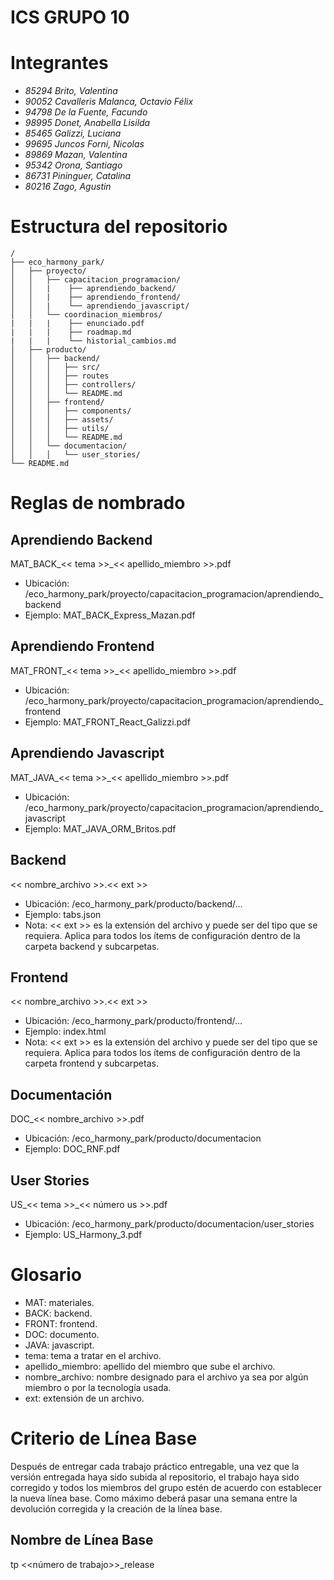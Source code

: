 # ICS GRUPO 10
# Integrantes

-   _85294 Brito, Valentina_
-   _90052 Cavalleris Malanca, Octavio Félix_
-   _94798 De la Fuente, Facundo_
-   _98995 Donet, Anabella Lisilda_
-   _85465 Galizzi, Luciana_
-   _99695 Juncos Forni, Nicolas_
-   _89869 Mazan, Valentina_
-   _95342 Orona, Santiago_
-   _86731 Pininguer, Catalina_
-   _80216 Zago, Agustin_


# Estructura del repositorio

```
/
├── eco_harmony_park/
│   ├── proyecto/
│   │   ├── capacitacion_programacion/
│   │   |    ├── aprendiendo_backend/
│   │   |    ├── aprendiendo_frontend/
│   │   |    └── aprendiendo_javascript/
│   │   └── coordinacion_miembros/
|   |   |    ├── enunciado.pdf
|   |   |    ├── roadmap.md
|   |   |    └── historial_cambios.md
│   ├── producto/
│   │   ├── backend/
│   │   │   ├── src/
│   │   │   ├── routes
│   │   │   ├── controllers/
│   │   │   └── README.md
│   │   ├── frontend/
│   │   │   ├── components/
│   │   │   ├── assets/
│   │   │   ├── utils/
│   │   │   └── README.md
│   │   └── documentacion/
│   │   │   └── user_stories/
└── README.md
```

# Reglas de nombrado

## Aprendiendo Backend

MAT_BACK_<< tema >>_<< apellido_miembro >>.pdf

-   Ubicación: /eco_harmony_park/proyecto/capacitacion_programacion/aprendiendo_backend
-   Ejemplo: MAT_BACK_Express_Mazan.pdf

## Aprendiendo Frontend

MAT_FRONT_<< tema >>_<< apellido_miembro >>.pdf

-   Ubicación: /eco_harmony_park/proyecto/capacitacion_programacion/aprendiendo_frontend
-   Ejemplo: MAT_FRONT_React_Galizzi.pdf

## Aprendiendo Javascript

MAT_JAVA_<< tema >>_<< apellido_miembro >>.pdf

-   Ubicación: /eco_harmony_park/proyecto/capacitacion_programacion/aprendiendo_javascript
-   Ejemplo: MAT_JAVA_ORM_Britos.pdf

## Backend

<< nombre_archivo >>.<< ext >>

-   Ubicación: /eco_harmony_park/producto/backend/…
-   Ejemplo: tabs.json
-   Nota: << ext >> es la extensión del archivo y puede ser del tipo que se requiera. Aplica para todos los ítems de configuración dentro de la carpeta backend y subcarpetas.

## Frontend

<< nombre_archivo >>.<< ext >>

-   Ubicación: /eco_harmony_park/producto/frontend/…
-   Ejemplo: index.html
-   Nota: << ext >> es la extensión del archivo y puede ser del tipo que se requiera. Aplica para todos los ítems de configuración dentro de la carpeta frontend y subcarpetas.

## Documentación

DOC_<< nombre_archivo >>.pdf

-   Ubicación: /eco_harmony_park/producto/documentacion
-   Ejemplo: DOC_RNF.pdf

## User Stories

US_<< tema >>_<< número us >>.pdf

-   Ubicación: /eco_harmony_park/producto/documentacion/user_stories
-   Ejemplo: US_Harmony_3.pdf

# Glosario

-   MAT: materiales.
-   BACK: backend.
-   FRONT: frontend.
-   DOC: documento.
-   JAVA: javascript.
-   tema: tema a tratar en el archivo.
-   apellido_miembro: apellido del miembro que sube el archivo.
-   nombre_archivo: nombre designado para el archivo ya sea por algún miembro o por la tecnología usada.
-   ext: extensión de un archivo.

# Criterio de Línea Base

Después de entregar cada trabajo práctico entregable, una vez que la versión entregada haya sido subida al repositorio, el trabajo haya sido corregido y todos los miembros del grupo estén de acuerdo con establecer la nueva línea base. Como máximo deberá pasar una semana entre la devolución corregida y la creación de la línea base.

## Nombre de Línea Base

tp <<número de trabajo>>_release
